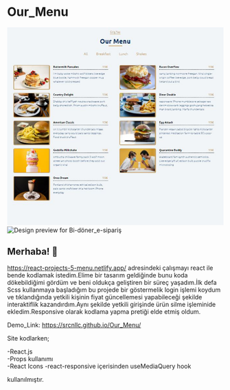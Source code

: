# Our_Menu

![Design preview for Bi-döner_e-sipariş](./tasarımImage/windows.JPG)
![Design preview for Bi-döner_e-sipariş](./tasarımImage/mobil.JPG)


## Merhaba! 👋
https://react-projects-5-menu.netlify.app/ adresindeki çalışmayı react ile bende kodlamak istedim.Elime bir tasarım geldiğinde bunu koda dökebildiğimi gördüm ve beni oldukça geliştiren bir süreç yaşadım.İlk defa Scss kullanmaya başladığım bu projede bir göstermelik login işlemi koydum ve tıklandığında yetkili kişinin fiyat güncellemesi yapabileceği şekilde interaktiflik kazandırdım.Aynı şekilde yetkili girişinde ürün silme işleminide ekledim.Responsive olarak kodlama yapma pretiği elde etmiş oldum.

Demo_Link: https://srcnllc.github.io/Our_Menu/

Site kodlarken;  

-React.js  
-Props kullanımı   
-React Icons 
-react-responsive içerisinden useMediaQuery hook

kullanılmıştır.  
  
